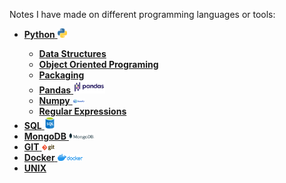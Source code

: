 

Notes I have made on different programming languages or tools:

<p>
<ul>
    <a href="https://github.com/sergijoan22/notes/blob/main/notes/python.pdf"><li><b>Python</b> <img src="https://github.com/sergijoan22/sergijoan22/blob/main/pictures/python.png?raw=true" alt="python" style="zoom:1.5%;"></li></a>
        <ul>
        <a href="https://github.com/sergijoan22/notes/blob/main/notes/python_data_structures.md"><li><b>Data Structures</b></li></a>
            <a href="https://github.com/sergijoan22/notes/blob/main/notes/python_oop.md"><li><b>Object Oriented Programing</b></li></a> 
                    <a href="https://github.com/sergijoan22/notes/blob/main/notes/python_packaging.md"><li><b>Packaging</b></li></a>  
                    <a href="https://github.com/sergijoan22/notes/blob/main/notes/python_pandas.md"><li><b>Pandas</b> <img src="https://github.com/sergijoan22/sergijoan22/blob/main/pictures/pandas.png?raw=true" alt="pandas" style="zoom:5%;"></li></a>  
            <a href="https://github.com/sergijoan22/notes/blob/main/notes/python_numpy.md"><li><b>Numpy</b> <img src="https://github.com/sergijoan22/sergijoan22/blob/main/pictures/numpy.png?raw=true" alt="numpy" style="zoom:2%;"></li></a>
                                <a href="https://github.com/sergijoan22/notes/blob/main/notes/python_regex.md"><li><b>Regular Expressions</b></li></a> 
        </ul>
    <a href="https://github.com/sergijoan22/notes/blob/main/notes/t_sql.md"><li><b>SQL</b> <img src="https://github.com/sergijoan22/sergijoan22/blob/main/pictures/sql.png?raw=true" alt="sql" style="zoom:2%;"></li></a>
        <a href="https://github.com/sergijoan22/notes/blob/main/notes/mongodb.md"><li><b>MongoDB</b> <img src="https://github.com/sergijoan22/sergijoan22/blob/main/pictures/mongodb.png?raw=true" alt="mongodb" style="zoom:4%;"></li></a>
        <a href="https://github.com/sergijoan22/notes/blob/main/notes/git.md"><li><b>GIT</b> <img src="https://github.com/sergijoan22/sergijoan22/blob/main/pictures/git.png?raw=true" alt="git" style="zoom:2%;"></li></a>
    <a href="https://github.com/sergijoan22/notes/blob/main/notes/docker.md"><li><b>Docker</b> <img src="https://github.com/sergijoan22/sergijoan22/blob/main/pictures/docker.png?raw=true" alt="docker" style="zoom:4%;"></li></a>
<a href="https://github.com/sergijoan22/notes/blob/main/notes/unix.md"><li><b>UNIX</b></li></a>
</ul>
</p>
